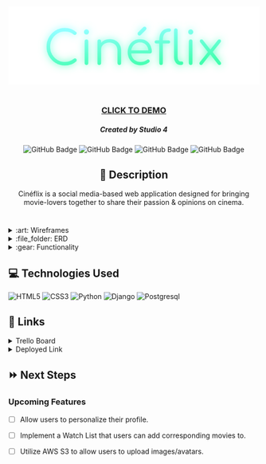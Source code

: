 <div id="header" align="center">
    <img src="main_app/static/images/cineflix.png" width="800">
</div>

<div id="description" align="center">

#

### [CLICK TO DEMO](https://cineflixapp.herokuapp.com/)

##### Created by Studio 4

![GitHub Badge](https://img.shields.io/badge/-alexehouston-lightgrey?style=for-the-badge&logo=github)
![GitHub Badge](https://img.shields.io/badge/-xiesheaeix-lightgrey?style=for-the-badge&logo=github)
![GitHub Badge](https://img.shields.io/badge/-xcbhx-lightgrey?style=for-the-badge&logo=github)
![GitHub Badge](https://img.shields.io/badge/-caprtainx-lightgrey?style=for-the-badge&logo=github)

## :pencil: Description

Cinéflix is a social media-based web application designed for bringing movie-lovers together to share their passion & opinions on cinema.

</div>

#

<details>
    <summary>:art: Wireframes</summary>
        <p align="center"><img src="main_app/static/images/home.png" width="800"></p>
        <p align="center"><img src="main_app/static/images/details.png" width="800"></p>
        <p align="center"><img src="main_app/static/images/profile.png" width="800"></p>

</details>

<details>
    <summary>:file_folder: ERD</summary>
        <img src="main_app/static/images/erd.png" width="800">
</details>

<details>
    <summary>:gear: Functionality</summary>
        <h3 align="center">Home Page</h3>
        <p align="center"><img src="public/images/screenshots/login.png" width="800"></p>
        <h3 align="center">Top Movies</h3>
        <p align="center"><img src="public/images/screenshots/home.png" width="800"></p>
        <h3 align="center">Coming Soon</h3>
        <p align="center"><img src="public/images/screenshots/pokedex.png"width="800"></p>
        <h3 align="center">Movie Details</h3>
        <p align="center"><img src="public/images/screenshots/popup.png"width="800"></p>
        <h3 align="center">Profile Page</h3>
        <p align="center"><img src="public/images/screenshots/games.png"width="800"></p>
</details>

## :computer: Technologies Used

![HTML5](https://img.shields.io/badge/HTML5-E34F26?style=for-the-badge&logo=html5&logoColor=white)
![CSS3](https://img.shields.io/badge/CSS3-1572B6?style=for-the-badge&logo=css3&logoColor=white)
![Python](https://img.shields.io/badge/Python-14354C?style=for-the-badge&logo=python&logoColor=white)
![Django](https://img.shields.io/badge/Django-092E20?style=for-the-badge&logo=django&logoColor=white)
![Postgresql](https://img.shields.io/badge/PostgreSQL-316192?style=for-the-badge&logo=postgresql&logoColor=white)

## :link: Links

<details>
  <summary>Trello Board</summary>
  <a href="https://trello.com/b/xCLDzBS4/cin%C3%A9flix">Click here!</a>
</details>

<details>
  <summary>Deployed Link</summary>
  <a href="https://cineflixapp.herokuapp.com/">Cinéflix</a>
</details>

## :fast_forward: Next Steps

### Upcoming Features

- [ ] Allow users to personalize their profile.

- [ ] Implement a Watch List that users can add corresponding movies to.

- [ ] Utilize AWS S3 to allow users to upload images/avatars.